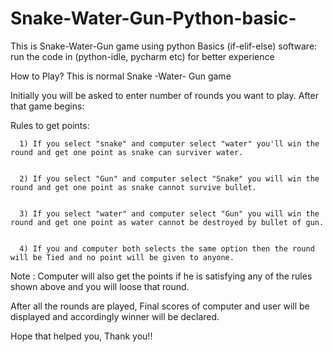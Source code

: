 # Snake-Water-Gun-Python-basic-
This is Snake-Water-Gun game using python Basics (if-elif-else)
software: run the code in (python-idle, pycharm etc) for better experience


How to Play?
This is normal Snake -Water- Gun game 

Initially you will be asked to enter number of rounds you want to play. After that game begins:

Rules to get points:

      1) If you select "snake" and computer select "water" you'll win the round and get one point as snake can surviver water.
      
      
      2) If you select "Gun" and computer select "Snake" you will win the round and get one point as snake cannot survive bullet.
      
      
      3) If you select "water" and computer select "Gun" you will win the round and get one point as water cannot be destroyed by bullet of gun.
      
      
      4) If you and computer both selects the same option then the round will be Tied and no point will be given to anyone.
      
      
Note : Computer will also get the points if he is satisfying any of the rules shown above and you will loose that round.


After all the rounds are played, Final scores of computer and user will be displayed and accordingly winner will be declared.


Hope that helped you, Thank you!!

